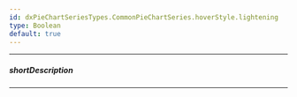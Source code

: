 ```yaml
---
id: dxPieChartSeriesTypes.CommonPieChartSeries.hoverStyle.lightening
type: Boolean
default: true
---
```

---
##### shortDescription
<!-- Description goes here -->

---
<!-- Description goes here -->